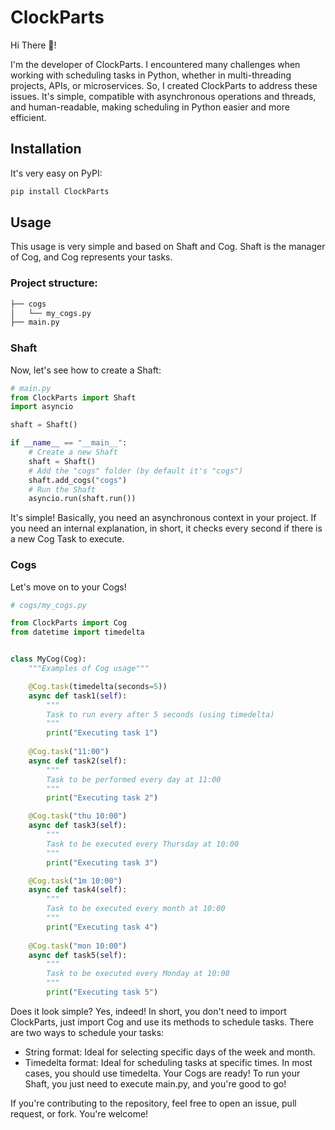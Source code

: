 # ClockParts
Hi There 👋!

I'm the developer of ClockParts. I encountered many challenges when working with scheduling tasks in Python, whether in multi-threading projects, APIs, or microservices. So, I created ClockParts to address these issues. It's simple, compatible with asynchronous operations and threads, and human-readable, making scheduling in Python easier and more efficient.

## Installation
It's very easy on PyPI:

```bash
pip install ClockParts
```

## Usage
This usage is very simple and based on Shaft and Cog. Shaft is the manager of Cog, and Cog represents your tasks.

### Project structure:
``` bash
├── cogs
│   └── my_cogs.py
├── main.py
```
### Shaft

Now, let's see how to create a Shaft:

```python
# main.py
from ClockParts import Shaft
import asyncio

shaft = Shaft()

if __name__ == "__main__":
    # Create a new Shaft
    shaft = Shaft()
    # Add the "cogs" folder (by default it's "cogs")
    shaft.add_cogs("cogs")
    # Run the Shaft
    asyncio.run(shaft.run())
```
It's simple! Basically, you need an asynchronous context in your project. If you need an internal explanation, in short, it checks every second if there is a new Cog Task to execute.

### Cogs
Let's move on to your Cogs!

```python
# cogs/my_cogs.py

from ClockParts import Cog
from datetime import timedelta


class MyCog(Cog):
    """Examples of Cog usage"""

    @Cog.task(timedelta(seconds=5))
    async def task1(self):
        """
        Task to run every after 5 seconds (using timedelta)
        """
        print("Executing task 1")
    
    @Cog.task("11:00")
    async def task2(self):
        """
        Task to be performed every day at 11:00
        """
        print("Executing task 2")

    @Cog.task("thu 10:00")
    async def task3(self):
        """
        Task to be executed every Thursday at 10:00
        """
        print("Executing task 3")

    @Cog.task("1m 10:00")
    async def task4(self):
        """
        Task to be executed every month at 10:00
        """
        print("Executing task 4")
    
    @Cog.task("mon 10:00")
    async def task5(self):
        """
        Task to be executed every Monday at 10:00
        """
        print("Executing task 5")
```
Does it look simple? Yes, indeed! In short, you don't need to import ClockParts, just import Cog and use its methods to schedule tasks. There are two ways to schedule your tasks:

- String format: Ideal for selecting specific days of the week and month.
- Timedelta format: Ideal for scheduling tasks at specific times. In most cases, you should use timedelta.
Your Cogs are ready! To run your Shaft, you just need to execute main.py, and you're good to go!

If you're contributing to the repository, feel free to open an issue, pull request, or fork. You're welcome!

